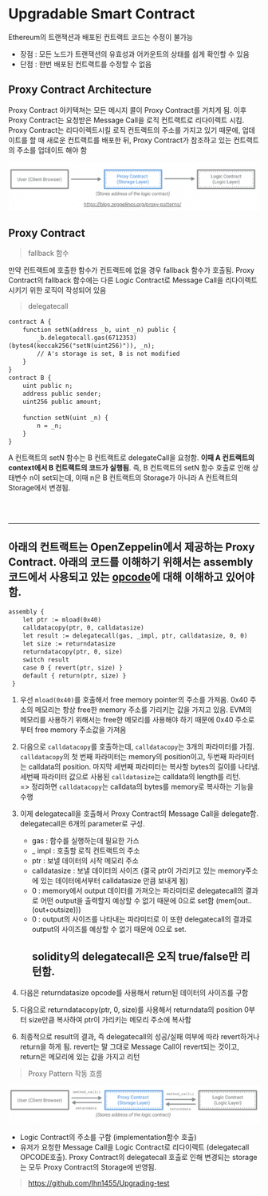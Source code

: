 # Upgradable Smart Contract

Ethereum의 트랜잭션과 배포된 컨트랙트 코드는 수정이 불가능   
- 장점 : 모든 노드가 트랜잭션의 유효성과 어카운트의 상태를 쉽게 확인할 수 있음
- 단점 : 한번 배포된 컨트랙트를 수정할 수 없음


## Proxy Contract Architecture

Proxy Contract 아키텍쳐는 모든 메시지 콜이 Proxy Contract를 거치게 됨. 이후 Proxy Contract는 요청받은 Message Call을 로직 컨트랙트로 리다이렉트 시킴.   
Proxy Contract는 리다이렉트시킬 로직 컨트랙트의 주소를 가지고 있기 때문에, 업데이트를 할 때 새로운 컨트랙트를 배포한 뒤, Proxy Contract가 참조하고 있는 컨트랙트의 주소를 업데이트 해야 함   

![proxy-contract](/Solidity/img/proxy.png)   

## Proxy Contract
> fallback 함수   

만약 컨트랙트에 호출한 함수가 컨트랙트에 없을 경우 fallback 함수가 호출됨. Proxy Contract의 fallback 함수에는 다른 Logic Contract로 Message Call을 리다이렉트 시키기 위한 로직이 작성되어 있음
> delegatecall   

```solidity
contract A {
    function setN(address _b, uint _n) public {
        _b.delegatecall.gas(6712353)(bytes4(keccak256("setN(uint256)")), _n);
        // A's storage is set, B is not modified
    }
}
contract B {
    uint public n;
    address public sender;
    uint256 public amount;

    function setN(uint _n) {
        n = _n;
    }
}   
```
A 컨트랙트의 setN 함수는 B 컨트랙트로 delegateCall을 요청함. **이때 A 컨트랙트의 context에서 B 컨트랙트의 코드가 실행됨**. 즉, B 컨트랙트의 setN 함수 호출로 인해 상태변수 n이 set되는데, 이때 n은 B 컨트랙트의 Storage가 아니라 A 컨트랙트의 Storage에서 변경됨.

<br>
<br>
<hr>

## 아래의 컨트랙트는 OpenZeppelin에서 제공하는 Proxy Contract. 아래의 코드를 이해하기 위해서는 assembly 코드에서 사용되고 있는 [opcode](https://docs.soliditylang.org/en/v0.4.24/assembly.html#opcodes)에 대해 이해하고 있어야 함.

```
assembly {
    let ptr := mload(0x40)
    calldatacopy(ptr, 0, calldatasize)
    let result := delegatecall(gas, _impl, ptr, calldatasize, 0, 0)
    let size := returndatasize
    returndatacopy(ptr, 0, size)
    switch result
    case 0 { revert(ptr, size) }
    default { return(ptr, size) }
 }
```
1. 우선 `mload(0x40)`를 호출해서 free memory pointer의 주소를 가져옴. 0x40 주소의 메모리는 항상 free한 memory 주소를 가리키는 값을 가지고 있음. EVM의 메모리를 사용하기 위해서는 free한 메모리를 사용해야 하기 때문에 0x40 주소로부터 free memory 주소값을 가져옴

2. 다음으로 `calldatacopy`를 호출하는데, `calldatacopy`는 3개의 파라미터를 가짐. `calldatacopy`의 첫 번째 파라미터는 memory의 position이고, 두번째 파라미터는 calldata의 position. 마지막 세번째 파라미터는 복사할 bytes의 길이를 나타냄. 세번째 파라미터 값으로 사용된 `calldatasize`는 calldata의 length를 리턴.   
=> 정리하면 `calldatacopy`는 calldata의 bytes를 memory로 복사하는 기능을 수행

3. 이제 delegatecall을 호출해서 Proxy Contract의 Message Call을 delegate함. delegatecall은 6개의 parameter로 구성.
    - gas : 함수를 실행하는데 필요한 가스
    - _ impl : 호출할 로직 컨트랙트의 주소
    - ptr : 보낼 데이터의 시작 메모리 주소
    - calldatasize : 보낼 데이터의 사이즈 (결국 ptr이 가리키고 있는 memory주소에 있는 데이터에서부터 calldatasize 만큼 보내게 됨)
    - 0 : memory에서 output 데이터를 가져오는 파라미터로 delegatecall의 결과로 어떤 output을 출력할지 예상할 수 없기 때문에 0으로 set함 (mem[out..(out+outsize)))
    - 0 : output의 사이즈를 나타내는 파라미터로 이 또한 delegatecall의 결과로 output의 사이즈를 예상할 수 없기 때문에 0으로 set.
        ## **solidity의 delegatecall은 오직 true/false만 리턴함.**
4. 다음은 returndatasize opcode를 사용해서 return된 데이터의 사이즈를 구함
5. 다음으로 returndatacopy(ptr, 0, size)를 사용해서 returndata의 position 0부터 size만큼 복사하여 ptr이 가리키는 메모리 주소에 복사함
6. 최종적으로 result의 결과, 즉 delegatecall의 성공/실패 여부에 따라 revert하거나 return을 하게 됨. revert는 말 그대로 Message Call이 revert되는 것이고, return은 메모리에 있는 값을 가지고 리턴

>Proxy Pattern 작동 흐름   

![proxy-Pattern](/Solidity/img/proxy2.png)
- Logic Contract의 주소를 구함 (implementation함수 호출)
- 유저가 요청한 Message Call을 Logic Contract로 리다이렉트
(delegatecall OPCODE호출). Proxy Contract의 delegatecall 호출로 인해 변경되는 storage는 모두 Proxy Contract의 Storage에 반영됨.


> https://github.com/lhn1455/Upgrading-test